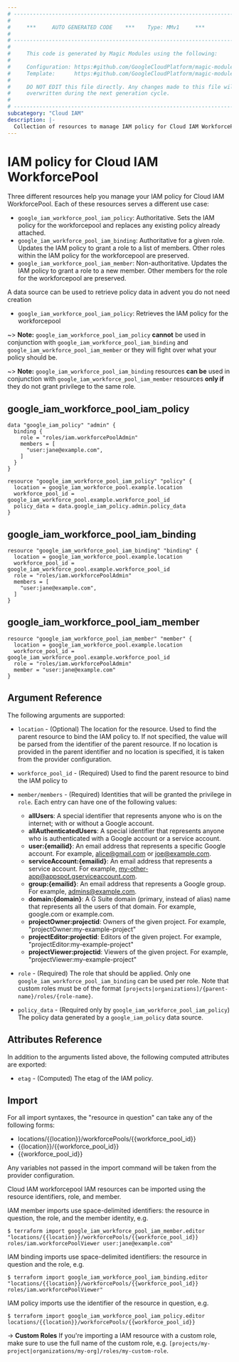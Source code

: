 ```yaml
---
# ----------------------------------------------------------------------------
#
#     ***     AUTO GENERATED CODE    ***    Type: MMv1     ***
#
# ----------------------------------------------------------------------------
#
#     This code is generated by Magic Modules using the following:
#
#     Configuration: https:#github.com/GoogleCloudPlatform/magic-modules/tree/main/mmv1/products/iamworkforcepool/WorkforcePool.yaml
#     Template:      https:#github.com/GoogleCloudPlatform/magic-modules/tree/main/mmv1/templates/terraform/resource_iam.html.markdown.tmpl
#
#     DO NOT EDIT this file directly. Any changes made to this file will be
#     overwritten during the next generation cycle.
#
# ----------------------------------------------------------------------------
subcategory: "Cloud IAM"
description: |-
  Collection of resources to manage IAM policy for Cloud IAM WorkforcePool
---
```


# IAM policy for Cloud IAM WorkforcePool
Three different resources help you manage your IAM policy for Cloud IAM WorkforcePool. Each of these resources serves a different use case:

* `google_iam_workforce_pool_iam_policy`: Authoritative. Sets the IAM policy for the workforcepool and replaces any existing policy already attached.
* `google_iam_workforce_pool_iam_binding`: Authoritative for a given role. Updates the IAM policy to grant a role to a list of members. Other roles within the IAM policy for the workforcepool are preserved.
* `google_iam_workforce_pool_iam_member`: Non-authoritative. Updates the IAM policy to grant a role to a new member. Other members for the role for the workforcepool are preserved.

A data source can be used to retrieve policy data in advent you do not need creation

* `google_iam_workforce_pool_iam_policy`: Retrieves the IAM policy for the workforcepool

~> **Note:** `google_iam_workforce_pool_iam_policy` **cannot** be used in conjunction with `google_iam_workforce_pool_iam_binding` and `google_iam_workforce_pool_iam_member` or they will fight over what your policy should be.

~> **Note:** `google_iam_workforce_pool_iam_binding` resources **can be** used in conjunction with `google_iam_workforce_pool_iam_member` resources **only if** they do not grant privilege to the same role.



## google_iam_workforce_pool_iam_policy

```hcl
data "google_iam_policy" "admin" {
  binding {
    role = "roles/iam.workforcePoolAdmin"
    members = [
      "user:jane@example.com",
    ]
  }
}

resource "google_iam_workforce_pool_iam_policy" "policy" {
  location = google_iam_workforce_pool.example.location
  workforce_pool_id = google_iam_workforce_pool.example.workforce_pool_id
  policy_data = data.google_iam_policy.admin.policy_data
}
```

## google_iam_workforce_pool_iam_binding

```hcl
resource "google_iam_workforce_pool_iam_binding" "binding" {
  location = google_iam_workforce_pool.example.location
  workforce_pool_id = google_iam_workforce_pool.example.workforce_pool_id
  role = "roles/iam.workforcePoolAdmin"
  members = [
    "user:jane@example.com",
  ]
}
```

## google_iam_workforce_pool_iam_member

```hcl
resource "google_iam_workforce_pool_iam_member" "member" {
  location = google_iam_workforce_pool.example.location
  workforce_pool_id = google_iam_workforce_pool.example.workforce_pool_id
  role = "roles/iam.workforcePoolAdmin"
  member = "user:jane@example.com"
}
```


## Argument Reference

The following arguments are supported:

* `location` - (Optional) The location for the resource. Used to find the parent resource to bind the IAM policy to. If not specified,
  the value will be parsed from the identifier of the parent resource. If no location is provided in the parent identifier and no
  location is specified, it is taken from the provider configuration.
* `workforce_pool_id` - (Required) Used to find the parent resource to bind the IAM policy to

* `member/members` - (Required) Identities that will be granted the privilege in `role`.
  Each entry can have one of the following values:
  * **allUsers**: A special identifier that represents anyone who is on the internet; with or without a Google account.
  * **allAuthenticatedUsers**: A special identifier that represents anyone who is authenticated with a Google account or a service account.
  * **user:{emailid}**: An email address that represents a specific Google account. For example, alice@gmail.com or joe@example.com.
  * **serviceAccount:{emailid}**: An email address that represents a service account. For example, my-other-app@appspot.gserviceaccount.com.
  * **group:{emailid}**: An email address that represents a Google group. For example, admins@example.com.
  * **domain:{domain}**: A G Suite domain (primary, instead of alias) name that represents all the users of that domain. For example, google.com or example.com.
  * **projectOwner:projectid**: Owners of the given project. For example, "projectOwner:my-example-project"
  * **projectEditor:projectid**: Editors of the given project. For example, "projectEditor:my-example-project"
  * **projectViewer:projectid**: Viewers of the given project. For example, "projectViewer:my-example-project"

* `role` - (Required) The role that should be applied. Only one
    `google_iam_workforce_pool_iam_binding` can be used per role. Note that custom roles must be of the format
    `[projects|organizations]/{parent-name}/roles/{role-name}`.

* `policy_data` - (Required only by `google_iam_workforce_pool_iam_policy`) The policy data generated by
  a `google_iam_policy` data source.

## Attributes Reference

In addition to the arguments listed above, the following computed attributes are
exported:

* `etag` - (Computed) The etag of the IAM policy.

## Import

For all import syntaxes, the "resource in question" can take any of the following forms:

* locations/{{location}}/workforcePools/{{workforce_pool_id}}
* {{location}}/{{workforce_pool_id}}
* {{workforce_pool_id}}

Any variables not passed in the import command will be taken from the provider configuration.

Cloud IAM workforcepool IAM resources can be imported using the resource identifiers, role, and member.

IAM member imports use space-delimited identifiers: the resource in question, the role, and the member identity, e.g.
```
$ terraform import google_iam_workforce_pool_iam_member.editor "locations/{{location}}/workforcePools/{{workforce_pool_id}} roles/iam.workforcePoolViewer user:jane@example.com"
```

IAM binding imports use space-delimited identifiers: the resource in question and the role, e.g.
```
$ terraform import google_iam_workforce_pool_iam_binding.editor "locations/{{location}}/workforcePools/{{workforce_pool_id}} roles/iam.workforcePoolViewer"
```

IAM policy imports use the identifier of the resource in question, e.g.
```
$ terraform import google_iam_workforce_pool_iam_policy.editor locations/{{location}}/workforcePools/{{workforce_pool_id}}
```

-> **Custom Roles** If you're importing a IAM resource with a custom role, make sure to use the
 full name of the custom role, e.g. `[projects/my-project|organizations/my-org]/roles/my-custom-role`.
